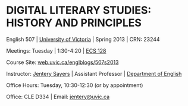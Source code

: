 # DIGITAL LITERARY STUDIES: HISTORY AND PRINCIPLES
 
English 507 | [University of Victoria](http://www.uvic.ca) | Spring 2013 | CRN: 23244

Meetings: Tuesday | 1:30-4:20 | [ECS 128](http://web.uvic.ca/~uvicav/classrooms/ecs_128.htm) 

Course Site: [web.uvic.ca/englblogs/507s2013](http://web.uvic.ca/englblogs/507s2013)

Instructor: [Jentery Sayers](http://www.jenterysayers.com/) | Assistant Professor | [Department of English](http://english.uvic.ca/) 

Office Hours: Tuesday, 10:30-12:30 (or by appointment)

Office: CLE D334 | Email: [jentery@uvic.ca](mailto:jentery@uvic.ca) 